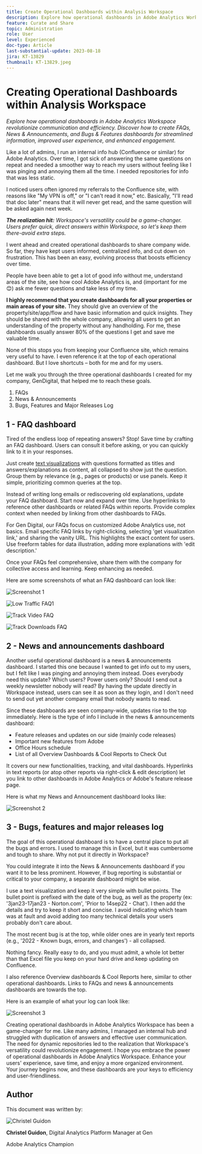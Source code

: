 ```yaml
---
title: Create Operational Dashboards within Analysis Workspace
description: Explore how operational dashboards in Adobe Analytics Workspace revolutionize communication and efficiency.
feature: Curate and Share
topic: Administration
role: User
level: Experienced
doc-type: Article
last-substantial-update: 2023-08-18
jira: KT-13829
thumbnail: KT-13829.jpeg
---
```


# Creating Operational Dashboards within Analysis Workspace

_Explore how operational dashboards in Adobe Analytics Workspace revolutionize communication and efficiency. Discover how to create FAQs, News & Announcements, and Bugs & Features dashboards for streamlined information, improved user experience, and enhanced engagement._


Like a lot of admins, I run an internal info hub (Confluence or similar) for Adobe Analytics. Over time, I got sick of answering the same questions on repeat and needed a smoother way to reach my users without feeling like I was pinging and annoying them all the time. I needed repositories for info that was less static.

I noticed users often ignored my referrals to the Confluence site, with reasons like "My VPN is off," or "I can't read it now," etc. Basically, "I'll read that doc later" means that it will never get read, and the same question will be asked again next week. 

***The realization hit:** Workspace's versatility could be a game-changer. Users prefer quick, direct answers within Workspace, so let's keep them there-avoid extra steps.*

I went ahead and created operational dashboards to share company wide. So far, they have kept users informed, centralized info, and cut down on frustration. This has been an easy, evolving process that boosts efficiency over time.

People have been able to get a lot of good info without me, understand areas of the site, see how cool Adobe Analytics is, and (important for me 😊) ask me fewer questions and take less of my time. 

**I highly recommend that you create dashboards for all your properties or main areas of your site.** They should give an overview of the property/site/app/flow and have basic information and quick insights. They should be shared with the whole company, allowing all users to get an understanding of the property without any handholding. For me, these dashboards usually answer 80% of the questions I get and save me valuable time.

None of this stops you from keeping your Confluence site, which remains very useful to have. I even reference it at the top of each operational dashboard. But I love shortcuts – both for me and for my users.

Let me walk you through the three operational dashboards I created for my company, GenDigital, that helped me to reach these goals.

1. FAQs
1. News & Announcements
1. Bugs, Features and Major Releases Log


## 1 - FAQ dashboard

Tired of the endless loop of repeating answers? Stop! Save time by crafting an FAQ dashboard. Users can consult it before asking, or you can quickly link to it in your responses.

Just create [text visualizations](https://experienceleague.adobe.com/docs/analytics/analyze/analysis-workspace/visualizations/text.html) with questions formatted as titles and answers/explanations as content, all collapsed to show just the question. Group them by relevance (e.g., pages or products) or use panels. Keep it simple, prioritizing common queries at the top.

Instead of writing long emails or rediscovering old explanations, update your FAQ dashboard. Start now and expand over time. Use hyperlinks to reference other dashboards or related FAQs within reports. Provide complex context when needed by linking from other dashboards to FAQs.

For Gen Digital, our FAQs focus on customized Adobe Analytics use, not basics. Email specific FAQ links by right-clicking, selecting 'get visualization link,' and sharing the vanity URL. This highlights the exact content for users. Use freeform tables for data illustration, adding more explanations with 'edit description.'

Once your FAQs feel comprehensive, share them with the company for collective access and learning. Keep enhancing as needed.

Here are some screenshots of what an FAQ dashboard can look like:

![Screenshot 1](assets/screenshot-1_v2.png)

![Low Traffic FAQ1](assets/low-traffic-faq.png) 

![Track Video FAQ](assets/track-video-faq.png)

![Track Downloads FAQ](assets/track-downloads-faq.png)

## 2 - News and announcements dashboard

Another useful operational dashboard is a news & announcements dashboard. I started this one because I wanted to get info out to my users, but I felt like I was pinging and annoying them instead. Does everybody need this update? Which users? Power users only? Should I send out a weekly newsletter nobody will read? By having the update directly in Workspace instead, users can see it as soon as they login, and I don't need to send out yet another company email that nobody wants to read. 

Since these dashboards are seen company-wide, updates rise to the top immediately. Here is the type of info I include in the news & announcements dashboard:

- Feature releases and updates on our side (mainly code releases)
- Important new features from Adobe
- Office Hours schedule
- List of all Overview Dashboards & Cool Reports to Check Out

It covers our new functionalities, tracking, and vital dashboards. Hyperlinks in text reports (or atop other reports via right-click & edit description) let you link to other dashboards in Adobe Analytics or Adobe's feature release page.

Here is what my News and Announcement dashboard looks like: 

![Screenshot 2](assets/screenshot-2.png)

## 3 - Bugs, features and major releases log

The goal of this operational dashboard is to have a central place to put all the bugs and errors. I used to manage this in Excel, but it was cumbersome and tough to share. Why not put it directly in Workspace?

You could integrate it into the News & Announcements dashboard if you want it to be less prominent. However, if bug reporting is substantial or critical to your company, a separate dashboard might be wise.

I use a text visualization and keep it very simple with bullet points. The bullet point is prefixed with the date of the bug, as well as the property (ex: '3jan23-17jan23 - Norton.com', 'Prior to 14sep22 - Chat'). I then add the details and try to keep it short and concise. I avoid indicating which team was at fault and avoid adding too many technical details your users probably don't care about. 

The most recent bug is at the top, while older ones are in yearly text reports (e.g., '2022 - Known bugs, errors, and changes') - all collapsed.

Nothing fancy. Really easy to do, and you must admit, a whole lot better than that Excel file you keep on your hard drive and keep updating on Confluence. 

I also reference Overview dashboards & Cool Reports here, similar to other operational dashboards. Links to FAQs and news & announcements dashboards are towards the top. 

Here is an example of what your log can look like: 

![Screenshot 3](assets/screenshot-3.png)

Creating operational dashboards in Adobe Analytics Workspace has been a game-changer for me. Like many admins, I managed an internal hub and struggled with duplication of answers and effective user communication. The need for dynamic repositories led to the realization that Workspace's versatility could revolutionize engagement. I hope you embrace the power of operational dashboards in Adobe Analytics Workspace. Enhance your users' experience, save time, and enjoy a more organized environment. Your journey begins now, and these dashboards are your keys to efficiency and user-friendliness.

## Author

This document was written by:

![Christel Guidon](assets/Christel-Headshot-150.png)

**Christel Guidon**, Digital Analytics Platform Manager at Gen

Adobe Analytics Champion